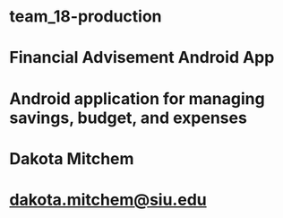 # team_18-production
# Financial Advisement Android App
# Android application for managing savings, budget, and expenses
# Dakota Mitchem
# dakota.mitchem@siu.edu